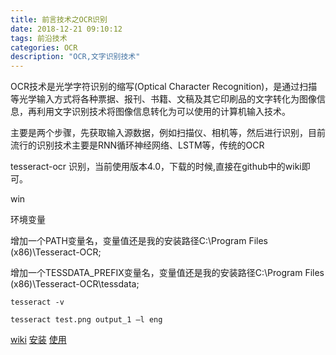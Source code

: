 ```yaml
---
title: 前言技术之OCR识别
date: 2018-12-21 09:10:12
tags: 前沿技术
categories: OCR
description: "OCR,文字识别技术"
---
```


OCR技术是光学字符识别的缩写(Optical Character Recognition)，是通过扫描等光学输入方式将各种票据、报刊、书籍、文稿及其它印刷品的文字转化为图像信息，再利用文字识别技术将图像信息转化为可以使用的计算机输入技术。

主要是两个步骤，先获取输入源数据，例如扫描仪、相机等，然后进行识别，目前流行的识别技术主要是RNN循环神经网络、LSTM等，传统的OCR
<!--more-->
tesseract-ocr 识别，当前使用版本4.0，下载的时候,直接在github中的wiki即可。

win

环境变量

增加一个PATH变量名，变量值还是我的安装路径C:\Program Files (x86)\Tesseract-OCR;

增加一个TESSDATA_PREFIX变量名，变量值还是我的安装路径C:\Program Files (x86)\Tesseract-OCR\tessdata;


```
tesseract -v

tesseract test.png output_1 –l eng

```

[wiki](https://github.com/tesseract-ocr/tesseract/wiki)
[安装](https://www.cnblogs.com/jianqingwang/p/6978724.html)
[使用](https://www.cnblogs.com/cnlian/p/5765871.html)